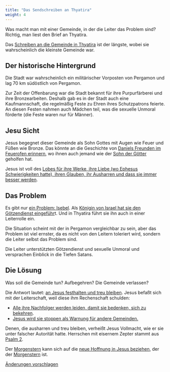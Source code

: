 ```yaml
---
title: "Das Sendschreiben an Thyatira"
weight: 4
---
```



Was macht man mit einer Gemeinde, in der die Leiter das Problem sind? Richtig, man liest den Brief an Thyatira.

Das [Schreiben an die Gemeinde in Thyatira](https://www.bibleserver.com/SLT/Offenbarung2%2C18-29) ist der längste, wobei sie wahrscheinlich die kleinste Gemeinde war.


## Der historische Hintergrund

<a name="aa89"></a>
Die Stadt war wahrscheinlich ein militärischer Vorposten von Pergamon und lag 70 km südöstlich von Pergamon.

Zur Zeit der Offenbarung war die Stadt bekannt für ihre Purpurfärberei und ihre Bronzearbeiten. Deshalb gab es in der Stadt auch eine Kaufmannschaft, die regelmäßig Feste zu Ehren ihres Schutzpatrons feierte. An diesen Festen nahmen auch Mädchen teil, was die sexuelle Unmoral förderte (die Feste waren nur für Männer).


## Jesu Sicht

<a name="f2ed"></a>
Jesus begegnet dieser Gemeinde als Sohn Gottes mit Augen wie Feuer und Füßen wie Bronze. Das könnte an die Geschichte von [Daniels Freunden im Feuerofen erinnern](https://www.bibleserver.com/SLT/Daniel3), wo ihnen auch jemand wie der [Sohn der Götter](https://www.bibleserver.com/SLT/Daniel3%2C25) geholfen hat.

Jesus ist voll des [Lobes für ihre Werke, ihre Liebe (wo Ephesus Schwierigkeiten hatte), ihren Glauben, ihr Ausharren und dass sie immer besser werden](https://www.bibleserver.com/SLT/Offenbarung2%2C19).


## Das Problem

<a name="2981"></a>
Es gibt nur [ein Problem: Isebel](https://www.bibleserver.com/SLT/Offenbarung2%2C20). Als [Königin von Israel hat sie den Götzendienst eingeführ](https://www.bibleserver.com/SLT/1.K%C3%B6nige16%2C31)t. Und in Thyatira führt sie ihn auch in einer Leiterrolle ein.

Die Situation scheint mit der in Pergamon vergleichbar zu sein, aber das Problem ist viel ernster, da es nicht von den Leitern toleriert wird, sondern die Leiter selbst das Problem sind.

Die Leiter unterstützten Götzendienst und sexuelle Unmoral und versprachen Einblick in die Tiefen Satans.


## Die Lösung

<a name="5b20"></a>
Was soll die Gemeinde tun? Aufbegehren? Die Gemeinde verlassen?

Die Antwort lautet: [an Jesus festhalten und treu bleiben](https://www.bibleserver.com/SLT/Offenbarung2%2C24-25). Jesus befaßt sich mit der Leiterschaft, weil diese ihm Rechenschaft schulden:

- [Alle ihre Nachfolger werden leiden, damit sie bedenken, sich zu bekehren](https://www.bibleserver.com/SLT/Offenbarung2%2C21-22).
- [Jesus wird sie stoppen als Warnung für andere Gemeinden.](https://www.bibleserver.com/SLT/Offenbarung2%2C23)


Denen, die ausharren und treu bleiben, verheißt Jesus Vollmacht, wie er sie unter falscher Autorität hatte. Herrschen mit eisernem Zepter stammt aus [Psalm 2](https://www.bibleserver.com/SLT/Psalm2).

Der [Morgenstern](https://www.bibleserver.com/SLT/Offenbarung2%2C28) kann sich auf die [neue Hoffnung in Jesus beziehen](https://www.bibleserver.com/SLT/2.Petrus1%2C19), der der [Morgenstern](https://www.bibleserver.com/SLT/Offenbarung22%2C16) ist.




[Änderungen vorschlagen](https://github.com/revelation-today/revelation-today/blob/main/exampleSite/content/docs/content/letters/expl/the-letter-to-the-church-in-thyatira.de.md)

